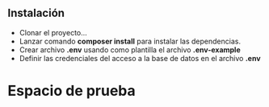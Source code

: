 ## Instalación
- Clonar el proyecto...
- Lanzar comando **composer install** para instalar las dependencias.
- Crear archivo **.env** usando como plantilla el archivo **.env-example**
- Definir las credenciales del acceso a la base de datos en el archivo **.env**

# **Espacio de prueba**